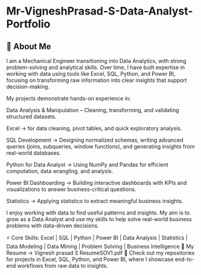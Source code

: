 # Mr-VigneshPrasad-S-Data-Analyst-Portfolio
## 👋 About Me 

I am a Mechanical Engineer transitioning into Data Analytics, with strong problem-solving and analytical skills. Over time, I have built expertise in working with data using tools like Excel, SQL, Python, and Power BI, focusing on transforming raw information into clear insights that support decision-making.

My projects demonstrate hands-on experience in:

Data Analysis & Manipulation – Cleaning, transforming, and validating structured datasets.

Excel → for data cleaning, pivot tables, and quick exploratory analysis.

SQL Development → Designing normalized schemas, writing advanced queries (joins, subqueries, window functions), and generating insights from real-world databases.

Python for Data Analyst → Using NumPy and Pandas for efficient computation, data wrangling, and analysis.

Power BI Dashboarding → Building interactive dashboards with KPIs and visualizations to answer business-critical questions.

Statistics → Applying statistics to extract meaningful business insights.

I enjoy working with data to find useful patterns and insights. My aim is to grow as a Data Analyst and use my skills to help solve real-world business problems with data-driven decisions.

⚡ Core Skills: Excel | SQL | Python | Power BI | Data Analysis | Statistics | Data Modeling | Data Mining | Problem Solving | Business Intelligence
📃 My Resume → Vignesh prasad S    ResumeSOV1.pdf
📂 Check out my repositories for projects in Excel, SQL, Python, and Power BI, where I showcase end-to-end workflows from raw data to insights.
